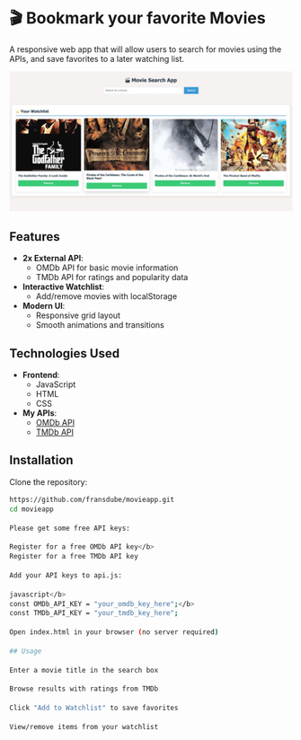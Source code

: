 # 🎬 Bookmark your favorite Movies

A responsive web app that will allow users to search for movies using the APIs, and save favorites to a later watching list.

![App Screenshot](screenshot.jpg)

## Features

- **2x External API**:
  - OMDb API for basic movie information
  - TMDb API for ratings and popularity data
- **Interactive Watchlist**:
  - Add/remove movies with localStorage
- **Modern UI**:
  - Responsive grid layout
  - Smooth animations and transitions

## Technologies Used

- **Frontend**:
  - JavaScript
  - HTML
  - CSS
- **My APIs**:
  - [OMDb API](http://www.omdbapi.com/)
  - [TMDb API](https://www.themoviedb.org/)

## Installation

Clone the repository:
   ```bash
   https://github.com/fransdube/movieapp.git
   cd movieapp
   
Please get some free API keys:

Register for a free OMDb API key</b>
Register for a free TMDb API key

Add your API keys to api.js:

javascript</b>
const OMDb_API_KEY = "your_omdb_key_here";</b>
const TMDb_API_KEY = "your_tmdb_key_here";

Open index.html in your browser (no server required)

## Usage

Enter a movie title in the search box

Browse results with ratings from TMDb

Click "Add to Watchlist" to save favorites

View/remove items from your watchlist
